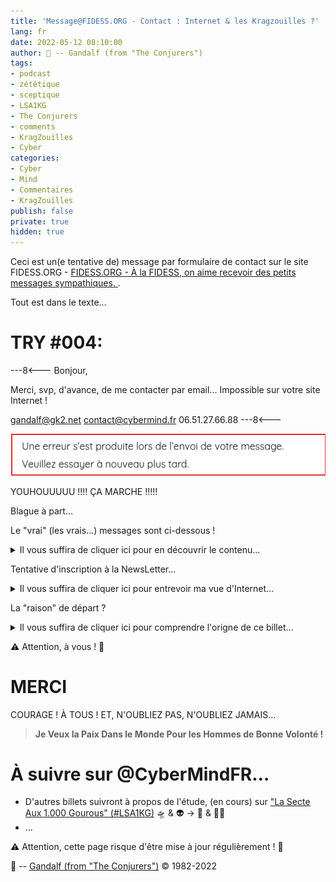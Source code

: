 ```yaml
---
title: 'Message@FIDESS.ORG - Contact : Internet & les Kragzouïlles ?'
lang: fr
date: 2022-05-12 08:10:00
author: 🧙 -- Gandalf (from "The Conjurers")
tags:
- podcast
- zététique
- sceptique
- LSA1KG
- The Conjurers
- comments
- KragZouïlles
- Cyber
categories:
- Cyber
- Mind
- Commentaires
- KragZouïlles
publish: false
private: true
hidden: true
---
```


Ceci est un(e tentative de) message par formulaire de contact sur le site FIDESS.ORG - [FIDESS.ORG - À la FIDESS, on aime recevoir des petits messages sympathiques. ](https://fidess.org/contact/).

Tout est dans le texte...

<!-- more -->

# TRY #004:
---8<---
Bonjour,

Merci, svp, d'avance, de me contacter par email...
Impossible sur votre site Internet !

gandalf@gk2.net
contact@cybermind.fr
06.51.27.66.88
---8<---

<img src="/uploads/images/COMMENTS/SEND-KO.png">

YOUHOUUUUU !!!!
ÇA MARCHE !!!!!

Blague à part...

Le "vrai" (les vrais...) messages sont ci-dessous !

<details>
  <summary>Il vous suffira de cliquer ici pour en découvrir le contenu...</summary>

Bonjour (à nouveau),

J'ai donc descativé toutes mes protections anti traçage et anti publicités.
Elles sont nombreuses, à la fois par ma passerelle Internet de sécurisation et sur mon navigateur Internet.

Je crois qu'il y a vraiment beaucoup à dire sur  ce simple sujet, d'où ma première tentative de prise de contact (et non message, un message Internet est une protocole simple et efficace, pas un formulaire buggé, cela se nomme email...)
Vous avez dans vos dernières vidéos et grâce aux REC fait de nombreuses suggestions et constats d'échecs à possiblement améliorer !
Attention à la direction technique de ce site Internet...

L'urgence, l'état d'urgence dans lequel se trouve notre société avec les dérives et les complotismes de tout hors est une opportunité à saisir pour réellement émanciper les populations si sujette à l'asservissement...
Je ne fait pas de jugement ici, ni de critique au sens commun, mais bien un partage de mon expérience, de mon ressenti et de mon jugement tout personnelle, qui sont bien à même de par leur originalité de contribuer...
Le temps passé à formuler par des mots doit être respecter et la remise en question de la lecture doit être possible...
C'est un sujet de sens même de la communication par les réseaux...

Je garde la suite pour des échanges plus humains et directes !
Je ne sais pas si ce message partira ou aboutira, car un formulaire JS est particulièrement buggé...
Le simple contrôle des caractères accentués qui sont et forment partie de mon non peuvent simplement casser ce lien !

BREF !!!

Je recopie mon "message" précédent...
---8<---
Bonjour,

J'ai rempli hier soir un formulaire GoogleForms (dommage pour les données personnelles...!) et j'espérais recevoir une copie de mes données saisies par email...
J'ai renseigné ce formulaire avec des données et des informations particulièrement personnelle et je veux les réutiliser !

Pouvez-vous, svp, me faire suivre le contenu de ce formulaire ?

Je viens d'essayer ce matin d'y accéder à nouveau et il m'est impossible de le consulter...

J'aurai bien (plein) d'autres conseils à vous suggérer sur votre site internet, comme par exemple de partager une adresse email et non uniquement un formulaire de contact !

Edité:
Par exemple pour éviter ceci :
"Une erreur s’est produite lors de l’envoi de votre message. Veuillez essayer à nouveau plus tard."
<!>

Je n'ai pas compris pourquoi l'inscription à une newsletter n'aboutissait pas non plus à un lien, un formulaire, ou autre...

Mes suggestions (et critiques) ne sont qu'exprimées avec le soucis d'amélioration...

Dans l'attente de votre réponse,
Cordialement,
Gérald KERMA
https://CyberMind.FR
gandalf@gk2.net
06.51.27.66.88
---8<---

D'avance merci,
Cordialement,
Gérald KERMA
HTTPS://CYBERMIND.FR
gandalf@gk2.net
06.51.27.66.88

EDITE:
IDEM ERREUR!!!!

Une erreur s’est produite lors de l’envoi de votre message. Veuillez essayer à nouveau plus tard.

Démonstration récursive du problème proposé et déjà sous-entendu ou plutôt à l'origine de ma proposition de bénévolat...
Ou pas...

Un "complotiste" pourrait y voir un moyen de sélection des interlocuteurs et intervenants, mais il faudrait aussi qu'il soit en mode paranoïd et soupçonnent que les GAFAM sont derrière toutes publications Inetrnet...
Un "expert" détaillerait les API et autres mésusages classiques d'un développement non à but malveillants mais simplement d'une mal-intention fortuite ou par incompréhension technique...
Un "sceptique" pourrait soupçonner une possible et raisonnable prise de contrôle des participants et associations aux vues de les rendre inefficace et de tendre à leur inefficacité...
Un "humain" pourrait voir dans ces transformations des mots, dans ces commun, dans une tentative de contact, un message perdu dans une bouteille pleine de bruits et dans un monde socialement connectés plus que jamais perdu à lui même et à sa définition !

<img src="/uploads/images/COMMENTS/SEND-KO.png">

Résultat de ce "formulaire" (pas envie, pas aujourd'hui, de regarder et débugger le code de la page web) !

</details>

Tentative d'inscription à la NewsLetter...

<details>
  <summary>Il vous suffira de cliquer ici pour entrevoir ma vue d'Internet...</summary>

Avec mes outils de sécurisation et de protection de mes informations personnelles...
BREF, en mode #SECUBOX...

<img src="/uploads/images/COMMENTS/WHERE-LINK.png">

Sans contrôles (MODE TOUT NU) ni de cookies, ni de pub, ni de traceurs, ni de... sécurité !
Avec une grande confiance dans les GAFAM, les réseaux, les intermédiaires, INTERNET quoi !!!

<img src="/uploads/images/COMMENTS/NEWSLETTER.png">

Mais "ayez confiance", le lien doit proposer des CGU/CGV qui certainement vous (me) rassurerons...
Vous savez, peut-êter, ces "trucs" légaux, ces contrats tacitement validés implicitement acceptés et à posteriori non refutables mais aléatoirement modifiables et ultèrieurement invisibles...

C'est rigolo, non, comme un KragZouïlle verrait ici un **biais** ou une boucle, voir même une spirale...
Moi j'y vois l'habituelle **double contrainte** de ce monde non pas Schyzophrène, NON, mais Schyzophrènique !!!

</details>

La "raison" de départ ?

<details>
  <summary>Il vous suffira de cliquer ici pour comprendre l'origne de ce billet...</summary>

<img src="/uploads/images/COMMENTS/FORMS-KO.png">

J'espère tout bientôt vous partager ce contenu du formulaire très précisemment...

Presque trop intimiste...!?

À suivre...

</details>

⚠️ Attention, à vous ! 👀

# MERCI

COURAGE !
À TOUS !
ET, N'OUBLIEZ PAS, N'OUBLIEZ JAMAIS…

> **Je Veux la Paix Dans le Monde Pour les Hommes de Bonne Volonté !**

# À suivre sur @CyberMindFR… #

- D'autres billets suivront à propos de l'étude, (en cours) sur ["La Secte Aux 1.000 Gourous" (#LSA1KG)](https://cybermind.fr/tags/LSA1KG/) 🛸 & 👽 -> 🦄 & 🧚‍♀️
- …

⚠️ Attention, cette page risque d'être mise à jour régulièrement ! 👀

🧙 -- [Gandalf (from "The Conjurers")](mailto:Gandalf@Gk2.NET?subject=The%20Conjurers%20%3F) ©️ 1982-2022